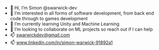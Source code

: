 - 👋 Hi, I’m Simon @swarwick-dev
- 👀 I’m interested in all forms of software development, from back end code through to games development
- 🌱 I’m currently learning Unity and Machine Learning
- 💞️ I’m looking to collaborate on ML projects so reach out if I can help
- 📫 swarwickdev@gmail.com
- 📫 www.linkedin.com/in/simon-warwick-91892a1


<!---
swarwick-dev/swarwick-dev is a ✨ special ✨ repository because its `README.md` (this file) appears on your GitHub profile.
You can click the Preview link to take a look at your changes.
--->

